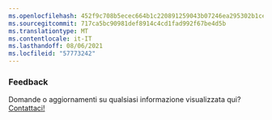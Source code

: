 ```yaml
---
ms.openlocfilehash: 452f9c708b5ecec664b1c220891259043b07246ea295302b1ce0659e82146992
ms.sourcegitcommit: 717ca5bc90981def8914c4cd1fad992f67be4d5b
ms.translationtype: MT
ms.contentlocale: it-IT
ms.lasthandoff: 08/06/2021
ms.locfileid: "57773242"
---
```

### <a name="feedback"></a>Feedback

Domande o aggiornamenti su qualsiasi informazione visualizzata qui? <a href="https://aka.ms/AppComplianceQuestions" target="_blank">Contattaci!</a>